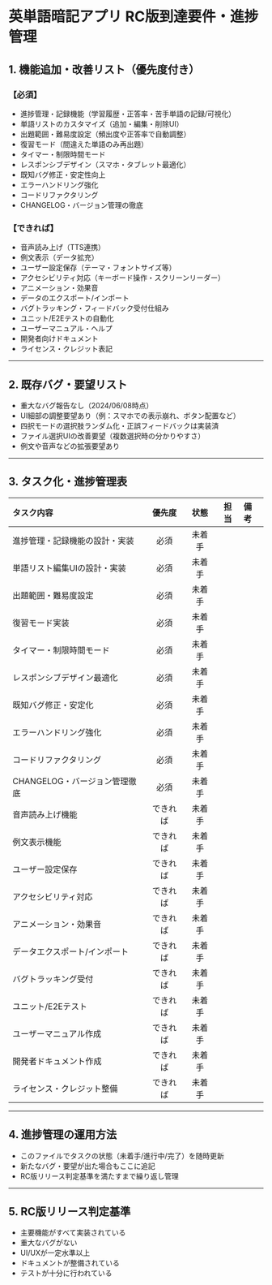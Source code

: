 # 英単語暗記アプリ RC版到達要件・進捗管理

## 1. 機能追加・改善リスト（優先度付き）

### 【必須】
- 進捗管理・記録機能（学習履歴・正答率・苦手単語の記録/可視化）
- 単語リストのカスタマイズ（追加・編集・削除UI）
- 出題範囲・難易度設定（頻出度や正答率で自動調整）
- 復習モード（間違えた単語のみ再出題）
- タイマー・制限時間モード
- レスポンシブデザイン（スマホ・タブレット最適化）
- 既知バグ修正・安定性向上
- エラーハンドリング強化
- コードリファクタリング
- CHANGELOG・バージョン管理の徹底

### 【できれば】
- 音声読み上げ（TTS連携）
- 例文表示（データ拡充）
- ユーザー設定保存（テーマ・フォントサイズ等）
- アクセシビリティ対応（キーボード操作・スクリーンリーダー）
- アニメーション・効果音
- データのエクスポート/インポート
- バグトラッキング・フィードバック受付仕組み
- ユニット/E2Eテストの自動化
- ユーザーマニュアル・ヘルプ
- 開発者向けドキュメント
- ライセンス・クレジット表記

---

## 2. 既存バグ・要望リスト

- 重大なバグ報告なし（2024/06/08時点）
- UI細部の調整要望あり（例：スマホでの表示崩れ、ボタン配置など）
- 四択モードの選択肢ランダム化・正誤フィードバックは実装済
- ファイル選択UIの改善要望（複数選択時の分かりやすさ）
- 例文や音声などの拡張要望あり

---

## 3. タスク化・進捗管理表

| タスク内容 | 優先度 | 状態 | 担当 | 備考 |
|:---|:---:|:---:|:---:|:---|
| 進捗管理・記録機能の設計・実装 | 必須 | 未着手 |  |  |
| 単語リスト編集UIの設計・実装 | 必須 | 未着手 |  |  |
| 出題範囲・難易度設定 | 必須 | 未着手 |  |  |
| 復習モード実装 | 必須 | 未着手 |  |  |
| タイマー・制限時間モード | 必須 | 未着手 |  |  |
| レスポンシブデザイン最適化 | 必須 | 未着手 |  |  |
| 既知バグ修正・安定化 | 必須 | 未着手 |  |  |
| エラーハンドリング強化 | 必須 | 未着手 |  |  |
| コードリファクタリング | 必須 | 未着手 |  |  |
| CHANGELOG・バージョン管理徹底 | 必須 | 未着手 |  |  |
| 音声読み上げ機能 | できれば | 未着手 |  |  |
| 例文表示機能 | できれば | 未着手 |  |  |
| ユーザー設定保存 | できれば | 未着手 |  |  |
| アクセシビリティ対応 | できれば | 未着手 |  |  |
| アニメーション・効果音 | できれば | 未着手 |  |  |
| データエクスポート/インポート | できれば | 未着手 |  |  |
| バグトラッキング受付 | できれば | 未着手 |  |  |
| ユニット/E2Eテスト | できれば | 未着手 |  |  |
| ユーザーマニュアル作成 | できれば | 未着手 |  |  |
| 開発者ドキュメント作成 | できれば | 未着手 |  |  |
| ライセンス・クレジット整備 | できれば | 未着手 |  |  |

---

## 4. 進捗管理の運用方法
- このファイルでタスクの状態（未着手/進行中/完了）を随時更新
- 新たなバグ・要望が出た場合もここに追記
- RC版リリース判定基準を満たすまで繰り返し管理

---

## 5. RC版リリース判定基準
- 主要機能がすべて実装されている
- 重大なバグがない
- UI/UXが一定水準以上
- ドキュメントが整備されている
- テストが十分に行われている 